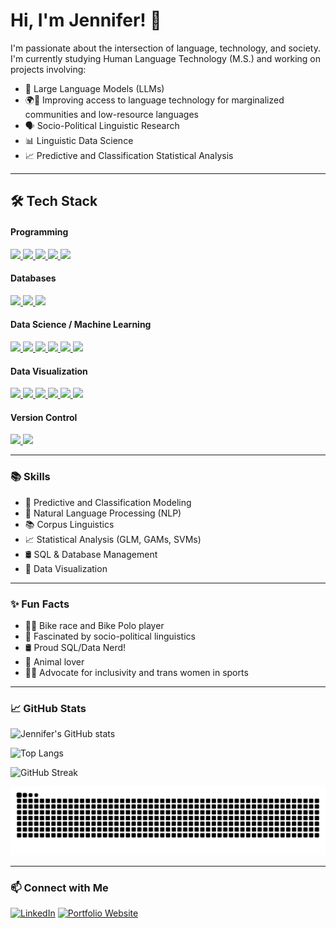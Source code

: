 # Hi, I'm Jennifer! 👋

I'm passionate about the intersection of language, technology, and society.  
I'm currently studying Human Language Technology (M.S.) and working on projects involving:

- 🤖 Large Language Models (LLMs)
- 🌍💬 Improving access to language technology for marginalized communities and low-resource languages
- 🗣️ Socio-Political Linguistic Research
- 📊 Linguistic Data Science
- 📈 Predictive and Classification Statistical Analysis

<hr>

## 🛠️ Tech Stack
#### Programming
<div align="left">
<a href="https://www.python.org/" target="_blank">
  <img src="https://img.shields.io/badge/-Python-000?style=flat&logo=python&logoColor=white" />
</a>
<a href="https://www.r-project.org/" target="_blank">
  <img src="https://img.shields.io/badge/-R-000?style=flat&logo=r&logoColor=white" />
</a>
<a href="https://www.postgresql.org/" target="_blank">
  <img src="https://img.shields.io/badge/-SQL-000?style=flat&logo=postgresql&logoColor=white" />
</a>
<a href="https://developer.mozilla.org/en-US/docs/Web/HTML" target="_blank">
  <img src="https://img.shields.io/badge/-HTML5-000?style=flat&logo=html5&logoColor=white" />
</a>
<a href="https://developer.mozilla.org/en-US/docs/Web/CSS" target="_blank">
  <img src="https://img.shields.io/badge/-CSS3-000?style=flat&logo=css3&logoColor=white" />
</a>
</div>

#### Databases
<div align="left">
<a href="https://www.postgresql.org/" target="_blank">
  <img src="https://img.shields.io/badge/-PostgreSQL-000?style=flat&logo=postgresql&logoColor=white" />
</a>
<a href="https://learn.microsoft.com/en-us/sql/sql-server/" target="_blank">
  <img src="https://img.shields.io/badge/-Microsoft%20SQL%20Server-000?style=flat&logo=microsoftsqlserver&logoColor=white" />
</a>
<a href="https://mariadb.org/" target="_blank">
  <img src="https://img.shields.io/badge/-MariaDB-000?style=flat&logo=mariadb&logoColor=white" />
</a>
</div>

#### Data Science / Machine Learning
<div align="left">
<a href="https://pandas.pydata.org/" target="_blank">
  <img src="https://img.shields.io/badge/-Pandas-000?style=flat&logo=pandas&logoColor=white" />
</a>
<a href="https://numpy.org/" target="_blank">
  <img src="https://img.shields.io/badge/-NumPy-000?style=flat&logo=numpy&logoColor=white" />
</a>
<a href="https://scikit-learn.org/" target="_blank">
  <img src="https://img.shields.io/badge/-Scikit%20Learn-000?style=flat&logo=scikitlearn&logoColor=white" />
</a>
<a href="https://www.tensorflow.org/" target="_blank">
  <img src="https://img.shields.io/badge/-TensorFlow-000?style=flat&logo=tensorflow&logoColor=white" />
</a>
<a href="https://keras.io/" target="_blank">
  <img src="https://img.shields.io/badge/-Keras-000?style=flat&logo=keras&logoColor=white" />
</a>
<a href="https://jupyter.org/" target="_blank">
  <img src="https://img.shields.io/badge/-Jupyter-000?style=flat&logo=jupyter&logoColor=white" />
</a>
</div>

#### Data Visualization
<div align="left">
<a href="https://matplotlib.org/" target="_blank">
  <img src="https://img.shields.io/badge/-Matplotlib-000?style=flat&logo=matplotlib&logoColor=white" />
</a>
<a href="https://seaborn.pydata.org/" target="_blank">
  <img src="https://img.shields.io/badge/-Seaborn-000?style=flat&logo=python&logoColor=white" />
</a>
<a href="https://plotly.com/" target="_blank">
  <img src="https://img.shields.io/badge/-Plotly-000?style=flat&logo=plotly&logoColor=white" />
</a>
<a href="https://looker.com/" target="_blank">
  <img src="https://img.shields.io/badge/-Looker-000?style=flat&logo=looker&logoColor=white" />
</a>
<a href="https://www.tableau.com/" target="_blank">
  <img src="https://img.shields.io/badge/-Tableau-000?style=flat&logo=tableau&logoColor=white" />
</a>
<a href="https://powerbi.microsoft.com/" target="_blank">
  <img src="https://img.shields.io/badge/-Power%20BI-000?style=flat&logo=powerbi&logoColor=white" />
</a>
</div>

#### Version Control
<div align="left">
<a href="https://git-scm.com/" target="_blank">
  <img src="https://img.shields.io/badge/-Git-000?style=flat&logo=git&logoColor=white" />
</a>
<a href="https://github.com/" target="_blank">
  <img src="https://img.shields.io/badge/-GitHub-000?style=flat&logo=github&logoColor=white" />
</a>
</div>

<hr>

### 📚 Skills
- 🔮 Predictive and Classification Modeling
- 🧠 Natural Language Processing (NLP)
- 📚 Corpus Linguistics
- 📈 Statistical Analysis (GLM, GAMs, SVMs)
- 🛢️ SQL & Database Management
- 🎨 Data Visualization

<hr>

### ✨ Fun Facts
- 🚴‍♀️ Bike race and Bike Polo player
- 🧠 Fascinated by socio-political linguistics
- 🛢️ Proud SQL/Data Nerd!
- 🐾 Animal lover
- 🏳️‍⚧️ Advocate for inclusivity and trans women in sports
<hr>

### 📈 GitHub Stats

<div align="left">

<!-- Overall GitHub Stats -->
![Jennifer's GitHub stats](https://github-readme-stats.vercel.app/api?username=rofljen&show_icons=true&theme=calm&hide_title=true&hide_border=true)

<!-- Top Languages -->
![Top Langs](https://github-readme-stats.vercel.app/api/top-langs/?username=rofljen&layout=compact&theme=calm&hide_border=true)

<!-- GitHub Streak -->
![GitHub Streak](https://github-readme-streak-stats.herokuapp.com/?user=rofljen&theme=calm&hide_border=true)

![snake gif](https://raw.githubusercontent.com/rofljen/rofljen/output/github-contribution-grid-snake.svg)

</div>

<hr>

### 📫 Connect with Me
[![LinkedIn](https://img.shields.io/badge/LinkedIn-Connect-blue?style=flat&logo=linkedin)](https://linkedin.com/in/jhaliewicz)
[![Portfolio Website](https://img.shields.io/badge/Portfolio-Visit-green?style=flat&logo=github)](https://www.jenniferhaliewicz.com)

